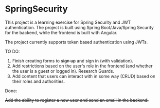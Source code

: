 # SpringSecurity
 
This project is a learning exercise for Spring Security and JWT authentication. The project is built using Spring Boot/Java/Spring Security for the backend, while the frontend is built with Angular.

The project currently supports token based authentication using JWTs.

TO DO:
1. Finish creating forms to ~~sign up~~ and sign in (with validation).
2. Add restrictions based on the user's role in the frontend (and whether the user is a guest or logged in). Research Guards.
3. Add content that users can interact with in some way (CRUD) based on their roles and authorities.

Done:

~~Add the ability to register a new user and send an email in the backend.~~
